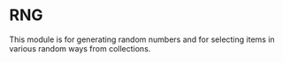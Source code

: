 # RNG

This module is for generating random numbers and for selecting items in various random ways from collections.
